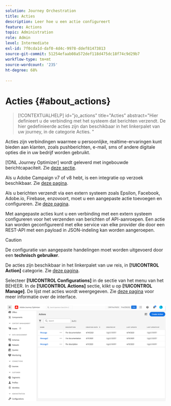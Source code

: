 ```yaml
---
solution: Journey Orchestration
title: Acties
description: Leer hoe u een actie configureert
feature: Actions
topic: Administration
role: Admin
level: Intermediate
exl-id: 7f0cda1d-daf0-4d4c-9978-ddef81473813
source-git-commit: 51254efaab08a572def118d475dc18f74c9d29b7
workflow-type: tm+mt
source-wordcount: '235'
ht-degree: 68%

---
```


# Acties {#about_actions}

>[!CONTEXTUALHELP]
>id="jo_actions"
>title="Acties"
>abstract="Hier definieert u de verbinding met het systeem dat berichten verzendt. De hier gedefinieerde acties zijn dan beschikbaar in het linkerpalet van uw journey, in de categorie Acties. "

Acties zijn verbindingen waarmee u persoonlijke, realtime-ervaringen kunt bieden aan klanten, zoals pushberichten, e-mail, sms of andere digitale opties die in uw bedrijf worden gebruikt.

[!DNL Journey Optimizer] wordt geleverd met ingebouwde berichtcapaciteit. Zie [deze sectie](../messages/get-started-content.md).

Als u Adobe Campaign v7 of v8 hebt, is een integratie op verzoek beschikbaar. Zie [deze pagina](../action/acc-action.md).

Als u berichten verzendt via een extern systeem zoals Epsilon, Facebook, Adobe.io, Firebase, enzovoort, moet u een aangepaste actie toevoegen en configureren. Zie [deze pagina](../action/about-custom-action-configuration.md).

Met aangepaste acties kunt u een verbinding met een extern systeem configureren voor het verzenden van berichten of API-aanroepen. Een actie kan worden geconfigureerd met elke service van elke provider die door een REST-API met een payload in JSON-indeling kan worden aangeroepen.

>[!CAUTION]
>
>De configuratie van aangepaste handelingen moet worden uitgevoerd door een **technisch gebruiker**.

De acties zijn beschikbaar in het linkerpalet van uw reis, in **[!UICONTROL Action]** categorie. Zie [deze pagina](../building-journeys/about-journey-activities.md#action-activities).

Selecteer **[!UICONTROL Configurations]** in de sectie van het menu van het BEHEER. In de  **[!UICONTROL Actions]** sectie, klikt u op **[!UICONTROL Manage]**. De lijst met acties wordt weergegeven. Zie [deze pagina](../start/user-interface.md) voor meer informatie over de interface.

![](../assets/custom1.png)
